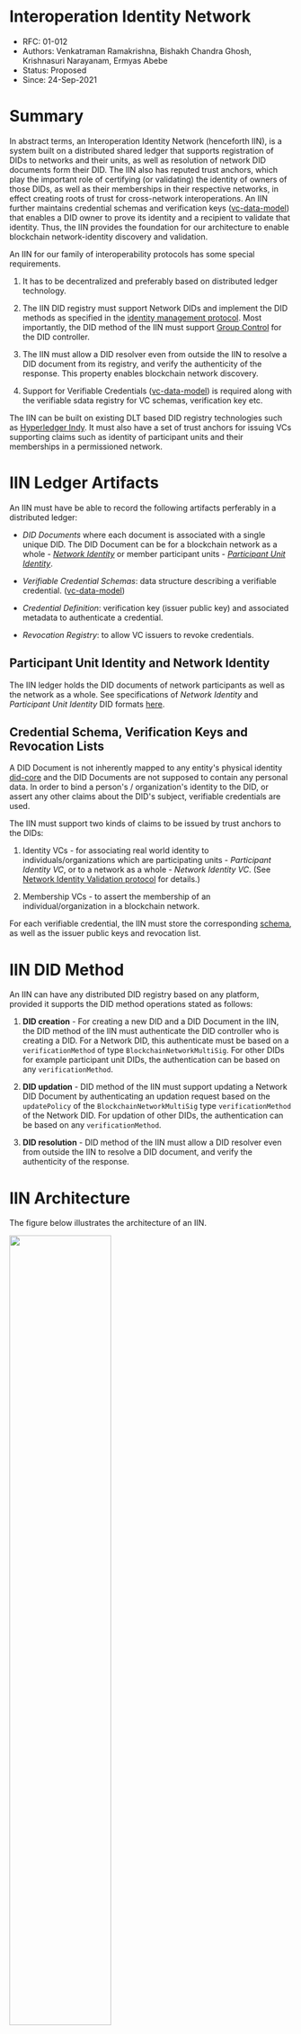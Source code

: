 <!--
 Copyright IBM Corp. All Rights Reserved.

 SPDX-License-Identifier: CC-BY-4.0
 -->
# Interoperation Identity Network

- RFC: 01-012
- Authors: Venkatraman Ramakrishna, Bishakh Chandra Ghosh, Krishnasuri Narayanam, Ermyas Abebe
- Status: Proposed
- Since: 24-Sep-2021


# Summary

In abstract terms, an Interoperation Identity Network (henceforth IIN), is a system built on a distributed shared ledger that supports registration of DIDs to networks and their units, as well as resolution of network DID documents form their DID. The IIN also has reputed trust anchors, which play the important role of certifying (or validating) the identity of owners of those DIDs, as well as their memberships in their respective networks, in effect creating roots of trust for cross-network interoperations. An IIN further maintains credential schemas and verification keys ([vc-data-model](https://www.w3.org/TR/vc-data-model/#dfn-verifiable-data-registries)) that enables a DID owner to prove its identity and a recipient to validate that identity. Thus, the IIN provides the foundation for our architecture to enable blockchain network-identity discovery and validation.

An IIN for our family of interoperability protocols has some special requirements.

1. It has to be decentralized and preferably based on distributed ledger technology.

2. The IIN DID registry must support Network DIDs and implement the DID methods as specified in the [identity management protocol](../../protocols/identity/readme.md). Most importantly, the DID method of the IIN must support [Group Control](https://www.w3.org/TR/did-core/#group-control) for the DID controller.

3. The IIN must allow a DID resolver even from outside the IIN  to resolve a DID document from its registry, and verify the authenticity of the response. This property enables blockchain network discovery.

4. Support for Verifiable Credentials ([vc-data-model](https://www.w3.org/TR/vc-data-model/#dfn-verifiable-data-registries)) is required along with the verifiable sdata registry for VC schemas, verification key etc.

The IIN can be built on existing DLT based DID registry technologies such as  [Hyperledger Indy](https://hyperledger-indy.readthedocs.io/projects/sdk/en/latest/docs/getting-started/indy-walkthrough.html). It must also have a set of trust anchors for issuing VCs supporting claims such as identity of participant units  and their memberships in a permissioned network.

# IIN Ledger Artifacts

An IIN must have be able to record the following artifacts perferably in a distributed ledger:
* _DID Documents_ where each document is associated with a single unique DID. The DID Document can be for a blockchain network as a whole - [*Network Identity*](../../formats/identity.md) or member participant units - [*Participant Unit Identity*](../../formats/identity.md).

* _Verifiable Credential Schemas_: data structure describing a verifiable credential. ([vc-data-model](https://www.w3.org/TR/vc-data-model/#dfn-verifiable-data-registries))
  
* _Credential Definition_: verification key (issuer public key) and associated metadata to authenticate a credential.

* _Revocation Registry_: to allow VC issuers to revoke credentials.

## Participant Unit Identity and Network Identity

The IIN ledger holds the DID documents of network participants as well as the network as a whole. 
See specifications of *Network Identity* and *Participant Unit Identity* DID formats [here](../../formats/identity.md). 


## Credential Schema, Verification Keys and Revocation Lists

A DID Document is not inherently mapped to any entity's physical identity [did-core](https://www.w3.org/TR/did-core/#binding-to-physical-identity) and the DID Documents are not supposed to contain any personal data. In order to bind a person's / organization's identity to the DID, or assert any other claims about the DID's subject, verifiable credentials are used.

The IIN must support two kinds of claims to be issued by trust anchors to the DIDs:

1. Identity VCs - for associating real world identity to individuals/organizations which are participating units -  *Participant Identity VC*, or to a network as a whole - *Network Identity VC*. (See [Network Identity Validation
 protocol](../../protocols/identity/network-identity-validation.md) for details.) 

2. Membership VCs - to assert the membership of an individual/organization in a blockchain network.

For each verifiable credential, the IIN must store the corresponding [schema](https://www.w3.org/TR/vc-data-model/#data-schemas), as well as the issuer public keys and revocation list.



# IIN DID Method

An IIN can have any distributed DID registry based on any platform, provided it supports the DID method operations stated as follows: 

1. **DID creation** - For creating a new DID and a DID Document in the IIN, the DID method of the IIN must authenticate the DID controller who is creating a DID. For a Network DID, this authenticate must be based on a `verificationMethod` of type `BlockchainNetworkMultiSig`. For other DIDs for example participant unit DIDs, the authentication can be based on any `verificationMethod`.

2. **DID updation** - DID method of the IIN must support updating a Network DID Document by authenticating an updation request based on the `updatePolicy` of the `BlockchainNetworkMultiSig` type `verificationMethod` of the Network DID. For updation of other DIDs, the authentication can be based on any `verificationMethod`.


3. **DID resolution** - DID method of the IIN must allow a DID resolver even from outside the IIN  to resolve a DID document, and verify the authenticity of the response.


# IIN Architecture

The figure below illustrates the architecture of an IIN.

<img src="../../resources/images/iin.jpg" width=60%>

At the bottom layer lies a shared ledger forming the IIN Registry that is maintained collectively through consensus by a pool of nodes that lies in the layer above.

Above the node pool lie agents acting on behalf of trust anchors. These trust anchors can be reputable entity trusted to vouch for DLT network consortiums and their individual units. The trust anchors might be identity validators who assert the physical identity of a particular DID subject, or membership validator asserting the membership of a DID subject in a particular blockckchain network.

In this architecture, the identity validating trust anchors can issue VCs to the participants units such as organizations participating in blockchain networks. Moreover these trust anchors may also issue VCs directly for the Network DIDs, attesting the identity of the network itself.

## Trust Anchors

DID documents are implicitly not tied to any physical identity. Thus after obtaining a Network DID document or a participant DID document, it has to be validated based on some trust basis. For this validation the local network participants may rely on some trust anchors.

These trust anchors are entities that the participants trust and whose identity are already known to them. For example, trust anchors may be well known organizations that validate network identities, just like certificate authorities (CA) in the internet. Which trust anchor to use as trust basis entirely depends on the validator. Any entity with an IIN agent can itself become a trust anchor.


## IIN Agents

DLT networks interact with the IINs through a components called IIN Agent. Each participant unit in a DLT network has have atleast one IIN Agent using which it exposes its identity as well as discovers and verifies foreign network identities. The IIN Agents are detailed [here](./iin-agent.md).

